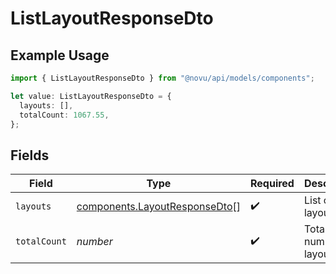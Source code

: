 # ListLayoutResponseDto

## Example Usage

```typescript
import { ListLayoutResponseDto } from "@novu/api/models/components";

let value: ListLayoutResponseDto = {
  layouts: [],
  totalCount: 1067.55,
};
```

## Fields

| Field                                                                          | Type                                                                           | Required                                                                       | Description                                                                    |
| ------------------------------------------------------------------------------ | ------------------------------------------------------------------------------ | ------------------------------------------------------------------------------ | ------------------------------------------------------------------------------ |
| `layouts`                                                                      | [components.LayoutResponseDto](../../models/components/layoutresponsedto.md)[] | :heavy_check_mark:                                                             | List of layouts                                                                |
| `totalCount`                                                                   | *number*                                                                       | :heavy_check_mark:                                                             | Total number of layouts                                                        |